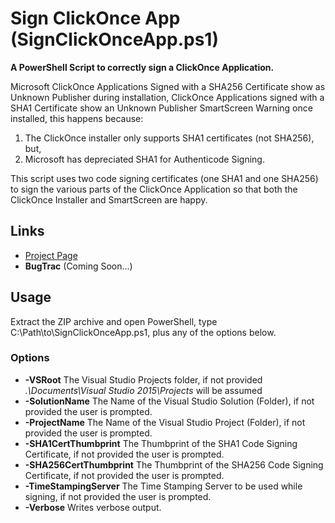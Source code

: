 # Sign ClickOnce App (SignClickOnceApp.ps1)
**A PowerShell Script to correctly sign a ClickOnce Application.**

Microsoft ClickOnce Applications Signed with a SHA256 Certificate show as Unknown Publisher during installation, ClickOnce Applications signed with a SHA1 Certificate show an Unknown Publisher SmartScreen Warning once installed, this happens because:

1. The ClickOnce installer only supports SHA1 certificates (not SHA256), but, 
2. Microsoft has depreciated SHA1 for Authenticode Signing.

This script uses two code signing certificates (one SHA1 and one SHA256) to sign the various parts of the ClickOnce Application so that both the ClickOnce Installer and SmartScreen are happy. 

## Links
* [Project Page](https://www.joepitt.co.uk/Project/SignClickOnceApp/)
* **BugTrac** (Coming Soon...)

## Usage
Extract the ZIP archive and open PowerShell, type C:\Path\to\\SignClickOnceApp.ps1, plus any of the options below.

### Options
* **-VSRoot** The Visual Studio Projects folder, if not provided *.\Documents\Visual Studio 2015\Projects* will be assumed
* **-SolutionName** The Name of the Visual Studio Solution (Folder), if not provided the user is prompted.
* **-ProjectName** The Name of the Visual Studio Project (Folder), if not provided the user is prompted.
* **-SHA1CertThumbprint** The Thumbprint of the SHA1 Code Signing Certificate, if not provided the user is prompted.
* **-SHA256CertThumbprint** The Thumbprint of the SHA256 Code Signing Certificate, if not provided the user is prompted.
* **-TimeStampingServer** The Time Stamping Server to be used while signing, if not provided the user is prompted.
* **-Verbose** Writes verbose output.
